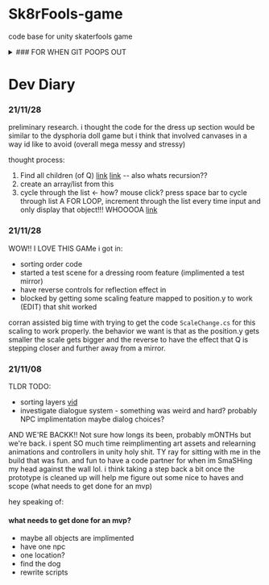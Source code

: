 # Sk8rFools-game
code base for unity skaterfools game

<details>
<summary> ### FOR WHEN GIT POOPS OUT</summary>

this should _theoretically_ work..

1. open command prompt
2. jump to directory command `popd` [source](https://blogs.umass.edu/Techbytes/2014/11/14/file-navigation-with-windows-command-prompt/) - if that doesn't work typing `D:` or whatever your disk name will get you to the right directory
3. type `git add -A` (im pretty sure) - this just commits whatever is sitting in github that's presumably been screaming errors
4. `git config --global core.autocrlf true` setting this makes the endings error go away.. maybe
5. `git commit -A`
6. write your commit message `<esc> [COMMIT MESSAGE HERE??] :wq <enter>` [source](https://stackoverflow.com/questions/13340329/how-to-save-a-git-commit-message-from-windows-cmd)
 </details>

# Dev Diary

 ### 21/11/28
 
 preliminary research. i thought the code for the dress up section would be similar to the dysphoria doll game but i think that involved canvases in a way id like to avoid (overall mega messy and stressy)
 
 thought process:
 
 1. Find all children (of Q) [link](https://forum.unity.com/threads/finding-all-children-of-object.453466/) [link](https://stackoverflow.com/questions/37943729/get-all-children-children-of-children-in-unity3d) -- also whats recursion??
 2. create an array/list from this
 3. cycle through the list <- how? mouse click? press space bar to cycle through list
    A FOR LOOP, increment through the list every time input and only display that object!!! WHOOOOA [link](https://stackoverflow.com/questions/46358717/how-to-loop-through-and-destroy-all-children-of-a-game-object-in-unity)

 ### 21/11/28
 
 WOW!! I LOVE THIS GAMe i got in:
 * sorting order code
 * started a test scene for a dressing room feature (implimented a test mirror)
 * have reverse controls for reflection effect in
 * blocked by getting some scaling feature mapped to position.y to work 
(EDIT) that shit worked
 
 corran assisted big time with trying to get the code `ScaleChange.cs` for this scaling to work properly.
 the behavior we want is that as the position.y gets smaller the scale gets bigger and the reverse to have the effect that Q is stepping closer and further away from a mirror.
 
### 21/11/08

TLDR TODO: 
* sorting layers [vid](https://www.youtube.com/watch?v=HM17mAmLd7k)
* investigate dialogue system - something was weird and hard? probably NPC implimentation maybe dialog choices?

AND WE'RE BACKK!! Not sure how longs its been, probably mONTHs but we're back. i spent SO much time reimplimenting art assets and relearning animations and controllers in unity holy shit. TY ray for sitting with me in the build that was fun. and fun to have a code partner for when im SmaSHing my head against the wall lol. i think taking a step back a bit once the prototype is cleaned up will help me figure out some nice to haves and scope (what needs to get done for an mvp)

hey speaking of: 

#### what needs to get done for an mvp?
* maybe all objects are implimented
* have one npc
* one location?
* find the dog
* rewrite scripts
